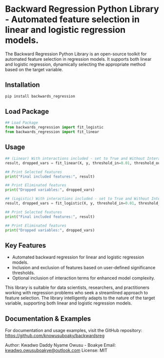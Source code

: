 # Backward Regression Python Library - Automated feature selection in linear and logistic regression models.

The Backward Regression Python Library is an open-source toolkit for automated feature selection in regression models. It supports both linear and logistic regression, dynamically selecting the appropriate method based on the target variable.

## Installation
```python
pip install backwards_regression
```

## Load Package
```python
## Load Package
from backwards_regression import fit_logistic
from backwards_regression import fit_linear
```

## Usage
```python
## (Linear) With interactions included - set to True and Without Interactions included - set to False
result, dropped_vars = fit_linear(X, y, threshold_in=0.01, threshold_out=0.05, include_interactions=True, verbose=True)

## Print Selected features
print("Final included features:", result)

## Print Eliminated features
print("Dropped variables:", dropped_vars)
```
```python
## (Logistic) With interactions included - set to True and Without Interactions included - set to False
result, dropped_vars = fit_logistic(X, y, threshold_in=0.01, threshold_out=0.05, include_interactions=True, verbose=True)

## Print Selected features
print("Final included features:", result)

## Print Eliminated features
print("Dropped variables:", dropped_vars)
```

## Key Features
- Automated backward regression for linear and logistic regression models.
- Inclusion and exclusion of features based on user-defined significance thresholds.
- Optional inclusion of interaction terms for enhanced model complexity.

This library is suitable for data scientists, researchers, and practitioners working with regression problems who seek a streamlined approach to feature selection. The library intelligently adapts to the nature of the target variable, supporting both linear and logistic regression models.

## Documentation & Examples
For documentation and usage examples, visit the GitHub repository: https://github.com/knowusuboaky/backwardsreg

Author: Kwadwo Daddy Nyame Owusu - Boakye
Email: kwadwo.owusuboakye@outlook.com
License: MIT

